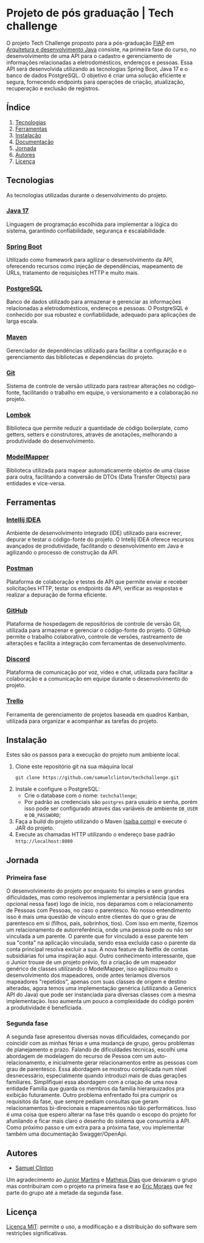# Projeto de pós graduação | Tech challenge

O projeto Tech Challenge proposto para a pós-graduação [FIAP](https://www.fiap.com.br/) em [Arquitetura e desenvolvimento Java](https://postech.fiap.com.br/curso/arquitetura-desenvolvimento-java) consiste, na primeira fase do curso, no desenvolvimento de uma API para o cadastro e gerenciamento de informações relacionadas a eletrodomésticos, endereços e pessoas. Essa API será desenvolvida utilizando as tecnologias Spring Boot, Java 17 e o banco de dados PostgreSQL. O objetivo é criar uma solução eficiente e segura, fornecendo endpoints para operações de criação, atualização, recuperação e exclusão de registros.

## Índice

1. [Tecnologias](#tecnologias)
2. [Ferramentas](#ferramentas)
3. [Instalação](#instalação)
5. [Documentação](/DOCUMENTACAO.md)
6. [Jornada](#jornada)
7. [Autores](#autores)
8. [Licença](#licença)

## Tecnologias

As tecnologias utilizadas durante o desenvolvimento do projeto.

### [Java 17](https://docs.oracle.com/en/java/javase/17/docs/api/)
Linguagem de programação escolhida para implementar a lógica do sistema, garantindo confiabilidade, segurança e escalabilidade.

### [Spring Boot](https://docs.spring.io/spring-boot/docs/current/reference/htmlsingle/)
Utilizado como framework para agilizar o desenvolvimento da API, oferecendo recursos como injeção de dependências, mapeamento de URLs, tratamento de requisições HTTP e muito mais.

### [PostgreSQL](https://www.postgresql.org/docs/)
Banco de dados utilizado para armazenar e gerenciar as informações relacionadas a eletrodomésticos, endereços e pessoas. O PostgreSQL é conhecido por sua robustez e confiabilidade, adequado para aplicações de larga escala.

### [Maven](https://maven.apache.org/guides/index.html)
Gerenciador de dependências utilizado para facilitar a configuração e o gerenciamento das bibliotecas e dependências do projeto.

### [Git](https://git-scm.com/doc)
Sistema de controle de versão utilizado para rastrear alterações no código-fonte, facilitando o trabalho em equipe, o versionamento e a colaboração no projeto.

### [Lombok](https://projectlombok.org/features/)
Biblioteca que permite reduzir a quantidade de código boilerplate, como getters, setters e construtores, através de anotações, melhorando a produtividade do desenvolvimento.

### [ModelMapper](https://modelmapper.org/getting-started/)
Biblioteca utilizada para mapear automaticamente objetos de uma classe para outra, facilitando a conversão de DTOs (Data Transfer Objects) para entidades e vice-versa.

## Ferramentas

### [Intellij IDEA](https://www.jetbrains.com/pt-br/idea/)
Ambiente de desenvolvimento integrado (IDE) utilizado para escrever, depurar e testar o código-fonte do projeto. O Intellij IDEA oferece recursos avançados de produtividade, facilitando o desenvolvimento em Java e agilizando o processo de construção da API.

### [Postman](https://www.postman.com/)
Plataforma de colaboração e testes de API que permite enviar e receber solicitações HTTP, testar os endpoints da API, verificar as respostas e realizar a depuração de forma eficiente.

### [GitHub](https://github.com/)
Plataforma de hospedagem de repositórios de controle de versão Git, utilizada para armazenar e gerenciar o código-fonte do projeto. O GitHub permite o trabalho colaborativo, controle de versões, rastreamento de alterações e facilita a integração com ferramentas de desenvolvimento.

### [Discord](https://discord.com/)
Plataforma de comunicação por voz, vídeo e chat, utilizada para facilitar a colaboração e a comunicação em equipe durante o desenvolvimento do projeto.

### [Trello](https://trello.com/)
Ferramenta de gerenciamento de projetos baseada em quadros Kanban, utilizada para organizar e acompanhar as tarefas do projeto.

## Instalação
Estes são os passos para a execução do projeto num ambiente local.
1. Clone este repositório git na sua máquina local
   ``` 
   git clone https://github.com/samuelclinton/techchallenge.git
   ```
2. Instale e configure o PostgreSQL: 
   - Crie o database com o nome: `techchallenge`;
   - Por padrão as credenciais são `postgres` para usuário e senha, porém isso pode ser configurado através das variáveis de ambiente `DB_USER` e `DB_PASSWORD`;
3. Faça a build do projeto utilizando o Maven ([saiba como](https://www.alura.com.br/artigos/processo-de-build-com-o-maven)) e execute o JAR do projeto.
4. Execute as chamadas HTTP utilizando o endereço base padrão `http://localhost:8080`

## Jornada

### Primeira fase
O desenvolvimento do projeto por enquanto foi simples e sem grandes dificuldades, mas como resolvemos implementar a persistência (que era opcional nessa fase) logo de início, nos deparamos com o relacionamento de Pessoas com Pessoas, no caso o parentesco. No nosso entendimento isso é mais uma questão de vínculo entre clientes do que o grau de parentesco em sí (filhos, pais, sobrinhos, tios). Com isso em mente, fizemos um relacionamento de autorreferência, onde uma pessoa pode ou não ser vinculada a um parente. O parente que for vinculado a esse parente tem sua "conta" na aplicação vinculada, sendo essa excluída caso o parente da conta principal resolva excluir a sua. A nova feature da Netflix de contas subsidiárias foi uma inspiração aqui.
Outro conhecimento interessante, que o Junior trouxe de um projeto prévio, foi a criação de um mapeador genérico de classes utilizando o ModelMapper, isso agilizou muito o desenvolvimento dos mapeadores, onde antes teríamos diversos mapeadores "repetidos", apenas com suas classes de origem e destino alteradas, agora temos uma implementação genérica (utilizando a Generics API do Java) que pode ser instanciada para diversas classes com a mesma implementação. Isso aumenta um pouco a complexidade do código porém a produtividade é beneficiada.

### Segunda fase
A segunda fase apresentou diversas novas dificuldades, começando por coincidir com as minhas férias e uma mudança de grupo, gerou problemas de planejamento e prazo.
Falando de dificuldades técnicas, escolhi uma abordagem de modelagem do recurso de Pessoa com um auto-relacionamento, e inicialmente gerar relacionamentos entre as pessoas com grau de parentesco. Essa abordagem se mostrou complicada num nível desnecessário, especialmente quando introduzi mais de duas gerações familiares. Simplifiquei essa abordagem com a criação de uma nova entidade Familia que guarda os membros da familia hierarquizados pra exibição futuramente.
Outro problema enfrentado foi pra cumprir os requisitos da fase, que sempre pediam consultas que geram relacionamentos bi-direcionais e mapeamentos não tão performáticos. Isso é uma coisa que espero alterar na fase três quando o escopo do projeto for afunilando e ficar mais claro o desenho do sistema que consumiria a API.
Como próximo passo e um extra para a próxima fase, vou implementar também uma documentação Swagger/OpenApi.

## Autores

- [Samuel Clinton](https://www.linkedin.com/in/samuelclinton)

Um agradecimento ao [Junior Martins](https://www.linkedin.com/in/juniorsmartins) e [Matheus Dias](https://www.linkedin.com/in/matheusapdias) que deixaram o grupo mas contribuíram com o projeto na primeira fase e ao [Eric Moraes](https://www.linkedin.com/in/eric-silva-352082185) que fez parte do grupo até a metade da segunda fase.

## Licença

[Licença MIT](https://opensource.org/license/mit/): permite o uso, a modificação e a distribuição do software sem restrições significativas.

